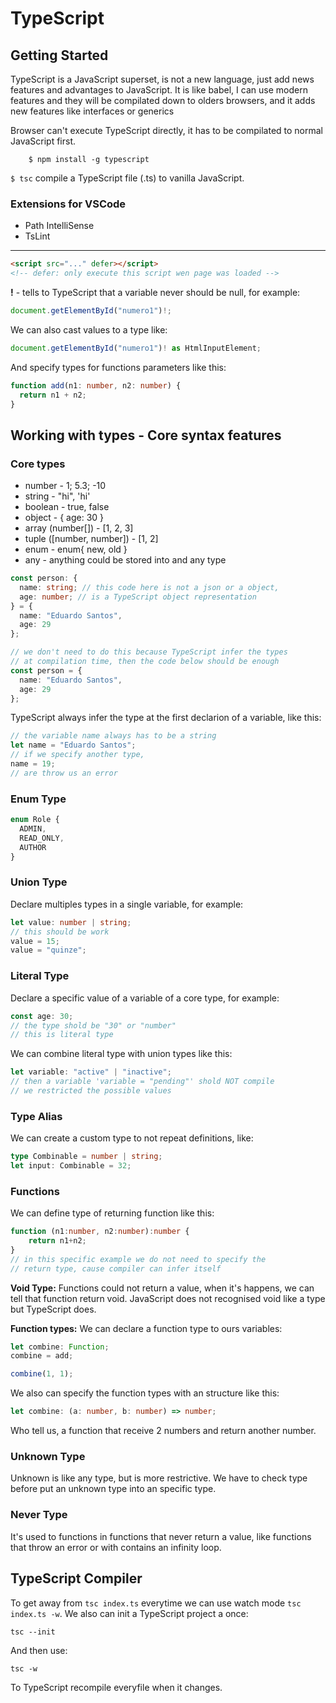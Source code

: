 # TypeScript

## Getting Started

TypeScript is a JavaScript superset, is not a new language, just add news features and advantages to JavaScript. It is like babel, I can use modern features and they will be compilated down to olders browsers, and it adds new features like interfaces or generics

Browser can't execute TypeScript directly, it has to be compilated to normal JavaScript first.

```
    $ npm install -g typescript
```

`$ tsc` compile a TypeScript file (.ts) to vanilla JavaScript.

### Extensions for VSCode

- Path IntelliSense
- TsLint

---

```html
<script src="..." defer></script>
<!-- defer: only execute this script wen page was loaded -->
```

**!** - tells to TypeScript that a variable never should be null, for example:

```typescript
document.getElementById("numero1")!;
```

We can also cast values to a type like:

```typescript
document.getElementById("numero1")! as HtmlInputElement;
```

And specify types for functions parameters like this:

```typescript
function add(n1: number, n2: number) {
  return n1 + n2;
}
```

## Working with types - Core syntax features

### Core types

- number - 1; 5.3; -10
- string - "hi", 'hi'
- boolean - true, false
- object - { age: 30 }
- array (number[]) - [1, 2, 3]
- tuple ([number, number]) - [1, 2]
- enum - enum{ new, old }
- any - anything could be stored into and any type

```typescript
const person: {
  name: string; // this code here is not a json or a object,
  age: number; // is a TypeScript object representation
} = {
  name: "Eduardo Santos",
  age: 29
};

// we don't need to do this because TypeScript infer the types
// at compilation time, then the code below should be enough
const person = {
  name: "Eduardo Santos",
  age: 29
};
```

TypeScript always infer the type at the first declarion of a variable, like this:

```typescript
// the variable name always has to be a string
let name = "Eduardo Santos";
// if we specify another type,
name = 19;
// are throw us an error
```

### Enum Type

```typescript
enum Role {
  ADMIN,
  READ_ONLY,
  AUTHOR
}
```

### Union Type

Declare multiples types in a single variable, for example:

```typescript
let value: number | string;
// this should be work
value = 15;
value = "quinze";
```

### Literal Type

Declare a specific value of a variable of a core type, for example:

```typescript
const age: 30;
// the type shold be "30" or "number"
// this is literal type
```

We can combine literal type with union types like this:

```typescript
let variable: "active" | "inactive";
// then a variable 'variable = "pending"' shold NOT compile
// we restricted the possible values
```

### Type Alias

We can create a custom type to not repeat definitions, like:

```typescript
type Combinable = number | string;
let input: Combinable = 32;
```

### Functions

We can define type of returning function like this:

```typescript
function (n1:number, n2:number):number {
    return n1+n2;
}
// in this specific example we do not need to specify the
// return type, cause compiler can infer itself
```

**Void Type:** Functions could not return a value, when it's happens, we can tell that function return void. JavaScript does not recognised void like a type but TypeScript does.

**Function types:** We can declare a function type to ours variables:

```typescript
let combine: Function;
combine = add;

combine(1, 1);
```

We also can specify the function types with an structure like this:

```typescript
let combine: (a: number, b: number) => number;
```

Who tell us, a function that receive 2 numbers and return another number.

### Unknown Type

Unknown is like any type, but is more restrictive. We have to check type before put an unknown type into an specific type.

### Never Type

It's used to functions in functions that never return a value, like functions that throw an error or with contains an infinity loop.

## TypeScript Compiler

To get away from `tsc index.ts` everytime we can use watch mode `tsc index.ts -w`.
We also can init a TypeScript project a once:

`tsc --init`

And then use:

`tsc -w`

To TypeScript recompile everyfile when it changes.

